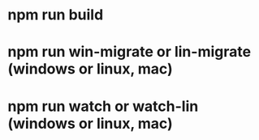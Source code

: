 # npm run build
# npm run  win-migrate or lin-migrate (windows or linux, mac)
# npm run  watch or watch-lin (windows or linux, mac)
